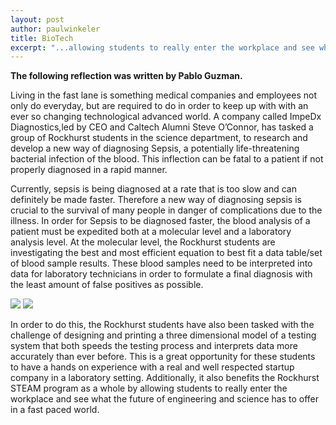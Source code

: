 ```yaml
---
layout: post
author: paulwinkeler
title: BioTech
excerpt: "...allowing students to really enter the workplace and see what the future of engineering and science has to offer in a fast paced world."
---
```

<b>The following reflection was written by Pablo Guzman.</b>
 
Living in the fast lane is something medical companies and employees not only do everyday, but are required to do in order to keep up with with an ever so changing technological advanced world. A company called ImpeDx Diagnostics,led by CEO and Caltech Alumni Steve O’Connor, has tasked a group of Rockhurst students in the science department, to research and develop a new way of diagnosing Sepsis, a potentially life-threatening bacterial infection of the blood. This inflection can be fatal to a patient if not properly diagnosed in a rapid manner. 

Currently, sepsis is being diagnosed at a rate that is too slow and can definitely be made faster. Therefore a new way of diagnosing sepsis is crucial to the survival of many people in danger of complications due to the illness. In order for Sepsis to be diagnosed faster, the blood analysis of a patient must be expedited both at a molecular level and a laboratory analysis level. At the molecular level, the Rockhurst students are investigating the best and most efficient equation to best fit a data table/set of blood sample results. These blood samples need to be interpreted into data for laboratory technicians in order to formulate a final diagnosis with the least amount of false positives as possible. 

<div class="flex-wrapper">
  <img src="{{ site.baseurl }}/img/BioTech1.JPG">
  <img src="{{ site.baseurl }}/img/BioTech2.JPG">
</div>

In order to do this, the Rockhurst students have also been tasked with the challenge of designing and printing a three dimensional model of a testing system that both speeds the testing process and interprets data more accurately than ever before. This is a great opportunity for these students to have a hands on experience with a real and well respected startup company in a laboratory setting. Additionally, it also benefits the Rockhurst STEAM program as a whole by allowing students to really enter the workplace and see what the future of engineering and science has to offer in a fast paced world.





